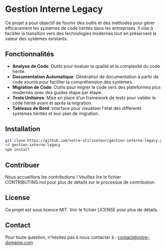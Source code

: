 # Gestion Interne Legacy

Ce projet a pour objectif de fournir des outils et des méthodes pour gérer efficacement les systèmes de code hérités dans les entreprises. Il vise à faciliter la transition vers des technologies modernes tout en préservant la valeur des systèmes existants.

## Fonctionnalités
- **Analyse de Code**: Outils pour évaluer la qualité et la complexité du code hérité.
- **Documentation Automatique**: Génération de documentation à partir de code source pour faciliter la compréhension des systèmes.
- **Migration de Code**: Outils pour migrer le code vers des plateformes plus modernes avec des guides étape par étape.
- **Tests Unitaires**: Mise en place d’un framework de tests pour valider le code hérité avant et après la migration.
- **Tableaux de Bord**: Interface pour visualiser l'état des différents systèmes hérités et leur plan de migration.

## Installation
```bash
git clone https://github.com/votre-utilisateur/gestion-interne-legacy.git
cd gestion-interne-legacy
npm install
```

## Contribuer
Nous accueillons les contributions ! Veuillez lire le fichier CONTRIBUTING.md pour plus de détails sur le processus de contribution.

## License
Ce projet est sous licence MIT. Voir le fichier LICENSE pour plus de détails.

## Contact
Pour toute question, n'hésitez pas à nous contacter à : contact@votre-domaine.com
